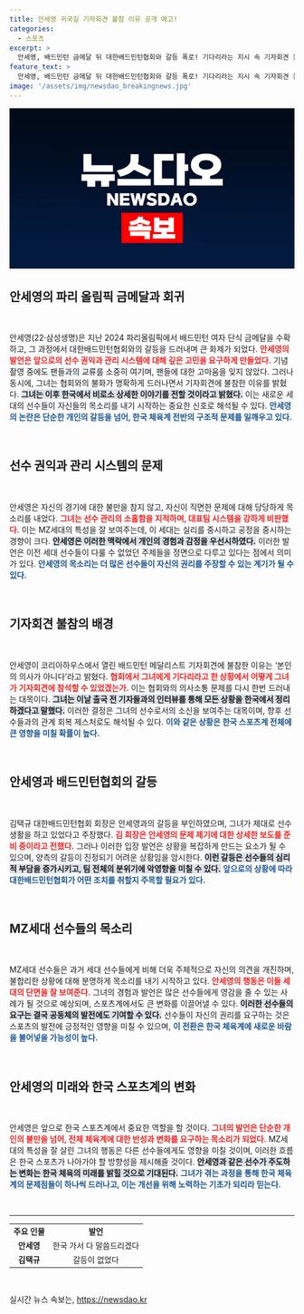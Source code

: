 ```yaml
---
title: 안세영 귀국길 기자회견 불참 이유 공개 예고!
categories:
  - 스포츠
excerpt: >
  안세영, 배드민턴 금메달 뒤 대한배드민턴협회와 갈등 폭로! 기다리라는 지시 속 기자회견 불참 이유에 대한 그의 솔직한 발언이 파장을 일으키고 있다. MZ세대의 목소리가 울려 퍼지는 이 순간, 그가 한국에서 전할 진실은 무엇일까?
feature_text: >
  안세영, 배드민턴 금메달 뒤 대한배드민턴협회와 갈등 폭로! 기다리라는 지시 속 기자회견 불참 이유에 대한 그의 솔직한 발언이 파장을 일으키고 있다. MZ세대의 목소리가 울려 퍼지는 이 순간, 그가 한국에서 전할 진실은 무엇일까?
image: '/assets/img/newsdao_breakingnews.jpg'
---
```


<p><img src="/assets/img/newsdao_breakingnews.jpg" alt="firstkoreanews 속보" /></p>

<h2 data-ke-size="size26">안세영의 파리 올림픽 금메달과 회귀</h2>

<p data-ke-size="size16">&nbsp;</p>

<p>안세영(22·삼성생명)은 지난 2024 파리올림픽에서 배드민턴 여자 단식 금메달을 수확하고, 그 과정에서 대한배드민턴협회와의 갈등을 드러내며 큰 화제가 되었다. <b><span style="color: #ee2323;">안세영의 발언은 앞으로의 선수 권익과 관리 시스템에 대해 깊은 고민을 요구하게 만들었다.</span></b> 기념촬영 중에도 팬들과의 교류를 소중히 여기며, 팬들에 대한 고마움을 잊지 않았다. 그러나 동시에, 그녀는 협회와의 불화가 명확하게 드러나면서 기자회견에 불참한 이유를 밝혔다. <b><span style="background-color: #21538527;">그녀는 이후 한국에서 비로소 상세한 이야기를 전할 것이라고 밝혔다.</span></b> 이는 새로운 세대의 선수들이 자신들의 목소리를 내기 시작하는 중요한 신호로 해석될 수 있다. <b><span style="color: #1a5490;">안세영의 논란은 단순한 개인의 갈등을 넘어, 한국 체육계 전반의 구조적 문제를 일깨우고 있다.</span></b></p>

<p data-ke-size="size16">&nbsp;</p>

<h2 data-ke-size="size26">선수 권익과 관리 시스템의 문제</h2>

<p data-ke-size="size16">&nbsp;</p>

<p>안세영은 자신의 경기에 대한 불만을 참지 않고, 자신이 직면한 문제에 대해 당당하게 목소리를 내었다. <b><span style="color: #ee2323;">그녀는 선수 관리의 소홀함을 지적하며, 대표팀 시스템을 강하게 비판했다.</span></b> 이는 MZ세대의 특성을 잘 보여주는데, 이 세대는 실리를 중시하고 공정을 중시하는 경향이 크다. <b><span style="background-color: #21538527;">안세영은 이러한 맥락에서 개인의 경험과 감정을 우선시하였다.</span></b> 이러한 발언은 이전 세대 선수들이 다룰 수 없었던 주제들을 정면으로 다루고 있다는 점에서 의미가 있다. <b><span style="color: #1a5490;">안세영의 목소리는 더 많은 선수들이 자신의 권리를 주장할 수 있는 계기가 될 수 있다.</span></b></p>

<p data-ke-size="size16">&nbsp;</p>

<h2 data-ke-size="size26">기자회견 불참의 배경</h2>

<p data-ke-size="size16">&nbsp;</p>

<p>안세영이 코리아하우스에서 열린 배드민턴 메달리스트 기자회견에 불참한 이유는 ‘본인의 의사가 아니다’라고 밝혔다. <b><span style="color: #ee2323;">협회에서 그녀에게 기다리라고 한 상황에서 어떻게 그녀가 기자회견에 참석할 수 있었겠는가.</span></b> 이는 협회와의 의사소통 문제를 다시 한번 드러내는 대목이다. <b><span style="background-color: #21538527;">그녀는 이날 출국 전 기자들과의 인터뷰를 통해 모든 상황을 한국에서 정리하겠다고 말했다.</span></b> 이러한 결정은 그녀의 선수로서의 소신을 보여주는 대목이며, 향후 선수들과의 관계 회복 제스처로도 해석될 수 있다. <b><span style="color: #1a5490;">이와 같은 상황은 한국 스포츠계 전체에 큰 영향을 미칠 확률이 높다.</span></b></p>

<p data-ke-size="size16">&nbsp;</p>

<h2 data-ke-size="size26">안세영과 배드민턴협회의 갈등</h2>

<p data-ke-size="size16">&nbsp;</p>

<p>김택규 대한배드민턴협회 회장은 안세영과의 갈등을 부인하였으며, 그녀가 제대로 선수 생활을 하고 있었다고 주장했다. <b><span style="color: #ee2323;">김 회장은 안세영의 문제 제기에 대한 상세한 보도를 준비 중이라고 전했다.</span></b> 그러나 이러한 입장 발언은 상황을 복잡하게 만드는 요소가 될 수 있으며, 양측의 갈등이 진정되기 어려운 상황임을 암시한다. <b><span style="background-color: #21538527;">이런 갈등은 선수들의 심리적 부담을 증가시키고, 팀 전체의 분위기에 악영향을 미칠 수 있다.</span></b> <b><span style="color: #1a5490;">앞으로의 상황에 따라 대한배드민턴협회가 어떤 조치를 취할지 주목할 필요가 있다.</span></b></p>

<p data-ke-size="size16">&nbsp;</p>

<h2 data-ke-size="size26">MZ세대 선수들의 목소리</h2>

<p data-ke-size="size16">&nbsp;</p>

<p>MZ세대 선수들은 과거 세대 선수들에게 비해 더욱 주체적으로 자신의 의견을 개진하며, 불합리한 상황에 대해 분명하게 목소리를 내기 시작하고 있다. <b><span style="color: #ee2323;">안세영의 행동은 이들 세대의 단면을 잘 보여준다.</span></b> 그녀의 경험과 발언은 많은 선수들에게 영감을 줄 수 있는 사례가 될 것으로 예상되며, 스포츠계에서도 큰 변화를 이끌어낼 수 있다. <b><span style="background-color: #21538527;">이러한 선수들의 요구는 결국 공동체의 발전에도 기여할 수 있다.</span></b> 선수들이 자신의 권리를 요구하는 것은 스포츠의 발전에 긍정적인 영향을 미칠 수 있으며, <b><span style="color: #1a5490;">이 전환은 한국 체육계에 새로운 바람을 불어넣을 가능성이 높다.</span></b></p>

<p data-ke-size="size16">&nbsp;</p>

<h2 data-ke-size="size26">안세영의 미래와 한국 스포츠계의 변화</h2>

<p data-ke-size="size16">&nbsp;</p>

<p>안세영은 앞으로 한국 스포츠계에서 중요한 역할을 할 것이다. <b><span style="color: #ee2323;">그녀의 발언은 단순한 개인의 불만을 넘어, 전체 체육계에 대한 반성과 변화를 요구하는 목소리가 되었다.</span></b> MZ세대의 특성을 잘 살린 그녀의 행동은 다른 선수들에게도 영향을 미칠 것이며, 이러한 흐름은 한국 스포츠가 나아가야 할 방향성을 제시해줄 것이다. <b><span style="background-color: #21538527;">안세영과 같은 선수가 주도하는 변화는 한국 체육의 미래를 밝힐 것으로 기대된다.</span></b> <b><span style="color: #1a5490;">그녀가 겪는 과정을 통해 한국 체육계의 문제점들이 하나씩 드러나고, 이는 개선을 위해 노력하는 기초가 되리라 믿는다.</span></b></p>

<p data-ke-size="size16">&nbsp;</p>

<hr>

<table>
    <tr>
        <td style="text-align: center; height: 17px;"><b>주요 인물</b></td>
        <td style="text-align: center; height: 17px;"><b>발언</b></td>
    </tr>
    <tr>
        <td style="text-align: center; height: 17px;"><b>안세영</b></td>
        <td style="text-align: center; height: 17px;">한국 가서 다 말씀드리겠다</td>
    </tr>
    <tr>
        <td style="text-align: center; height: 17px;"><b>김택규</b></td>
        <td style="text-align: center; height: 17px;">갈등이 없었다</td>
    </tr>
</table>

<p data-ke-size="size16">&nbsp;</p>
실시간 뉴스 속보는, <a href="https://newsdao.kr" rel="dofollow">https://newsdao.kr</a>


